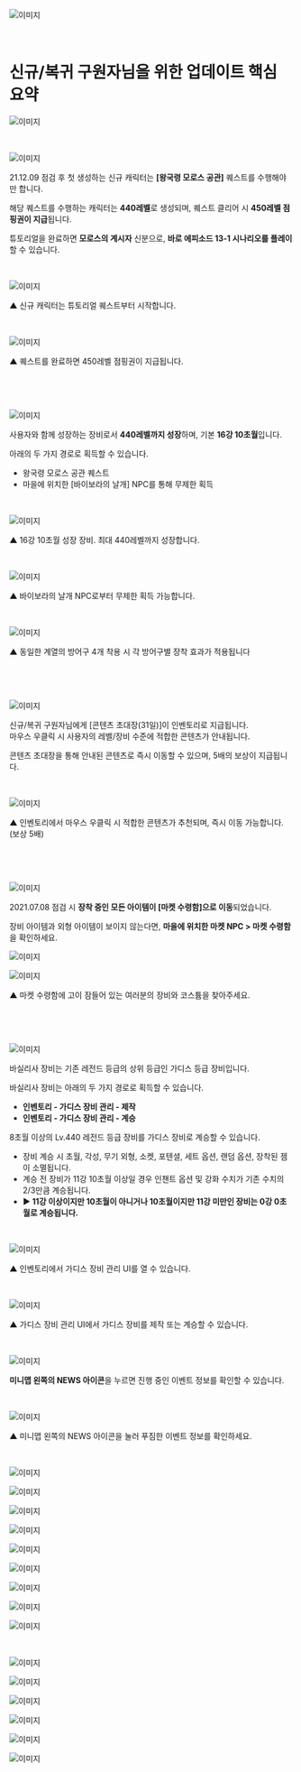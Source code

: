 ![이미지](./images/upd00.png)

&nbsp;

# 신규/복귀 구원자님을 위한 업데이트 핵심 요약

![이미지](./images/upd01.png)

&nbsp;

![이미지](./images/upd02.png)

21.12.09 점검 후 첫 생성하는 신규 캐릭터는 **[왕국령 모로스 공관]** 퀘스트를 수행해야만 합니다.

해당 퀘스트를 수행하는 캐릭터는 **440레벨**로 생성되며, 퀘스트 클리어 시 **450레벨 점핑권이 지급**됩니다.

튜토리얼을 완료하면 **모로스의 계시자** 신분으로, **바로 에피소드 13-1 시나리오를 플레이**할 수 있습니다.

&nbsp;

![이미지](./images/upd03.png)

▲ 신규 캐릭터는 튜토리얼 퀘스트부터 시작합니다.

&nbsp;

![이미지](./images/upd04.png)

▲ 퀘스트를 완료하면 450레벨 점핑권이 지급됩니다.

&nbsp;

&nbsp;

![이미지](./images/upd05.png)

사용자와 함께 성장하는 장비로서 **440레벨까지 성장**하며, 기본 **16강 10초월**입니다.

아래의 두 가지 경로로 획득할 수 있습니다.

* 왕국령 모로스 공관 퀘스트
* 마을에 위치한 [바이보라의 날개] NPC를 통해 무제한 획득

&nbsp;

![이미지](./images/upd06.png)

▲ 16강 10초월 성장 장비. 최대 440레벨까지 성장합니다.

&nbsp;

![이미지](./images/upd07.png)

▲ 바이보라의 날개 NPC로부터 무제한 획득 가능합니다.

&nbsp;

![이미지](./images/upd08.png)

▲ 동일한 계열의 방어구 4개 착용 시 각 방어구별 장착 효과가 적용됩니다

&nbsp;

&nbsp;

![이미지](./images/upd09.png)

신규/복귀 구원자님에게 [콘텐츠 초대장(31일)]이 인벤토리로 지급됩니다.  
마우스 우클릭 시 사용자의 레벨/장비 수준에 적합한 콘텐츠가 안내됩니다.

콘텐츠 초대장을 통해 안내된 콘텐츠로 즉시 이동할 수 있으며, 5배의 보상이 지급됩니다.

&nbsp;


![이미지](./images/upd10.png)

▲ 인벤토리에서 마우스 우클릭 시 적합한 콘텐츠가 추천되며, 즉시 이동 가능합니다. (보상 5배)

&nbsp;

&nbsp;

![이미지](./images/upd11.png)

2021.07.08 점검 시 **장착 중인 모든 아이템이 [마켓 수령함]으로 이동**되었습니다.

장비 아이템과 외형 아이템이 보이지 않는다면, **마을에 위치한 마켓 NPC &gt; 마켓 수령함**을 확인하세요.

![이미지](./images/upd12.png)

![이미지](./images/upd13.png)

▲ 마켓 수령함에 고이 잠들어 있는 여러분의 장비와 코스튬을 찾아주세요.

&nbsp;

&nbsp;

![이미지](./images/upd14.png)

바실리사 장비는 기존 레전드 등급의 상위 등급인 가디스 등급 장비입니다.

바실리사 장비는 아래의 두 가지 경로로 획득할 수 있습니다.

* **인벤토리 - 가디스 장비 관리 - 제작**
* **인벤토리 - 가디스 장비 관리 - 계승**

8초월 이상의 Lv.440 레전드 등급 장비를 가디스 장비로 계승할 수 있습니다.

* 장비 계승 시 초월, 각성, 무기 외형, 소켓, 포텐셜, 세트 옵션, 랜덤 옵션, 장착된 젬이 소멸됩니다.
* 계승 전 장비가 11강 10초월 이상일 경우 인챈트 옵션 및 강화 수치가 기존 수치의 2/3만큼 계승됩니다.
* **▶ 11강 이상이지만 10초월이 아니거나 10초월이지만 11강 미만인 장비는 0강 0초월로 계승됩니다.**

&nbsp;

![이미지](./images/upd15.png)

▲ 인벤토리에서 가디스 장비 관리 UI를 열 수 있습니다.

&nbsp;

![이미지](./images/upd16.png)

▲ 가디스 장비 관리 UI에서 가디스 장비를 제작 또는 계승할 수 있습니다.

&nbsp;

![이미지](./images/upd17.png)

**미니맵 왼쪽의 NEWS 아이콘**을 누르면 진행 중인 이벤트 정보를 확인할 수 있습니다.

&nbsp;

![이미지](./images/upd18.png)

▲ 미니맵 왼쪽의 NEWS 아이콘을 눌러 푸짐한 이벤트 정보를 확인하세요.

&nbsp;

![이미지](./images/upd19.png)

![이미지](./images/upd20.png)

![이미지](./images/upd21.png)

![이미지](./images/upd22.png)

![이미지](./images/upd23.png)

![이미지](./images/upd24.png)

![이미지](./images/upd25.png)

![이미지](./images/upd26.png)

![이미지](./images/upd27.png)

&nbsp;

![이미지](./images/upd28.png)

![이미지](./images/upd29.png)

![이미지](./images/upd30.png)

![이미지](./images/upd31.png)

![이미지](./images/upd32.png)

![이미지](./images/upd33.png)